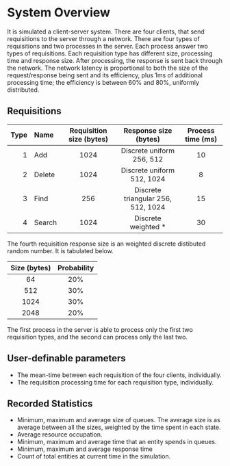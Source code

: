 System Overview
===============

It is simulated a client-server system.
There are four clients, that send requisitions to the server through a network.
There are four types of requisitions and two processes in the server.
Each process answer two types of requisitions.
Each requisition type has different size, processing time and response size.
After processing, the response is sent back through the network.
The network latency is proportional to both the size of the request/response
being sent and its efficiency,
plus 1ms of additional processing time;
the efficiency is between 60% and 80%, uniformly distributed.

Requisitions
-----------

| Type |  Name  | Requisition size (bytes) |        Response size (bytes)       | Process time (ms) |
|-----:|:-------|:------------------------:|:----------------------------------:|:-----------------:|
| 1    | Add    |           1024           |      Discrete uniform 256, 512     |         10        |
| 2    | Delete |           1024           |      Discrete uniform 512, 1024    |          8        |
| 3    | Find   |           256            | Discrete triangular 256, 512, 1024 |         15        |
| 4    | Search |           1024           |        Discrete weighted *         |         30        |

The fourth requisition response size is an weighted discrete distibuted random
number. It is tabulated below.

| Size (bytes) | Probability |
|:------------:|:-----------:|
|       64     |    20%      |
|      512     |    30%      |
|     1024     |    30%      |
|     2048     |    20%      |

The first process in the server is able to process only the first two
requisition types, and the second can process only the last two.

User-definable parameters
-------------------------

-   The mean-time between each requisition of the four clients, individually.
-   The requisition processing time for each requisition type, individually.

Recorded Statistics
-------------------

-   Minimum, maximum and average size of queues.
    The average size is as average between all the sizes, weighted by
    the time spent in each state.
-   Average resource occupation.
-   Minimum, maximum and average time that an entity spends in queues.
-   Minimum, maximum and average response time
-   Count of total entities at current time in the simulation.
